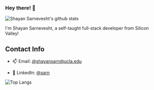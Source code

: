 ### Hey there! 👋
![Shayan Sarnevesht's github stats](https://github-readme-stats.vercel.app/api?username=shayans66&show_icons=true&theme=radical&count_private=true)

I'm Shayan Sarnevesht, a self-taught full-stack developer from Silicon Valley!



<!-- 
- 🔭 I’m currently working on projects for the Daily Bruin (UCLA's student-run newspaper)
 - 🌱 I’m currently learning Django, React, docker

-->

## Contact Info
- 📫 Email: [@shayansarn@ucla.edu](mailto:shayansarn@ucla.edu)

- 💼 LinkedIn: [@sarn](https://www.linkedin.com/in/sarn/)

![Top Langs](https://github-readme-stats.vercel.app/api/top-langs/?username=shayans66&layout=compact&theme=radical)
